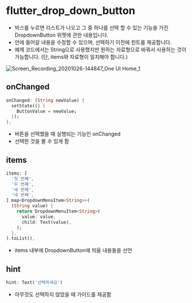 # flutter_drop_down_button

- 박스를 누르면 리스트가 나오고 그 중 하나를 선택 할 수 있는 기능을 가진 DropdownButton 위젯에 관한 내용입니다.
- 안에 들어갈 내용을 수정할 수 있으며, 선택하기 이전에 힌트를 제공합니다.
- 예제 코드에서는 String으로 사용했지만 원하는 자료형으로 바꿔서 사용하는 것이 가능합니다. (단, items와 자료형이 일치해야 합니다.)

![Screen_Recording_20201026-144847_One UI Home_1](https://user-images.githubusercontent.com/46275549/97137997-86dd8900-179a-11eb-9b18-21875ab4abc5.gif)

## onChanged
~~~dart
onChanged: (String newValue) {
  setState(() {
    ButtonValue = newValue;
  });
},
~~~
- 버튼을 선택했을 때 실행되는 기능인 onChanged
- 선택한 것을 볼 수 있게 함

## items
~~~dart
items: [
  '첫 번째',
  '두 번째',
  '세 번째',
  '네 번째',
].map<DropdownMenuItem<String>>(
  (String value) {
    return DropdownMenuItem<String>(
      value: value,
      child: Text(value),
    );
  },
).toList(),
~~~
- items 내부에 DropdownButton에 띄울 내용들을 선언

## hint
~~~dart
hint: Text('선택하세요')
~~~
- 아무것도 선택하지 않았을 때 가이드를 제공함